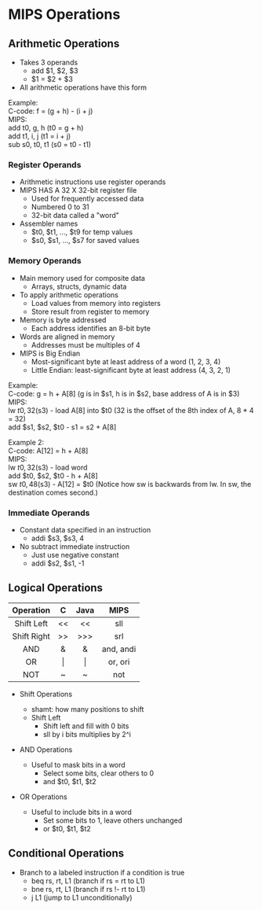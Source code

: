 # MIPS Operations

## Arithmetic Operations
* Takes 3 operands
	* add $1, $2, $3
	* $1 = $2 + $3
* All arithmetic operations have this form

Example:<br/> 
	C-code: f = (g + h) - (i + j)<br/>
	MIPS: <br/>
	add t0, g, h (t0 = g + h)<br/>
	add t1, i, j (t1 = i + j)<br/>
	sub s0, t0, t1 (s0 = t0 - t1)<br/>

### Register Operands
* Arithmetic instructions use register operands
* MIPS HAS A 32 X 32-bit register file
	* Used for frequently accessed data
	* Numbered 0 to 31
	* 32-bit data called a "word"
* Assembler names
	* $t0, $t1, ..., $t9 for temp values
	* $s0, $s1, ..., $s7 for saved values

### Memory Operands
* Main memory used for composite data
	* Arrays, structs, dynamic data
* To apply arithmetic operations
	* Load values from memory into registers
	* Store result from register to memory
* Memory is byte addressed
	* Each address identifies an 8-bit byte
* Words are aligned in memory
	* Addresses must be multiples of 4
* MIPS is Big Endian
	* Most-significant byte at least address of a word (1, 2, 3, 4)
	* Little Endian: least-significant byte at least address (4, 3, 2, 1)

Example:<br/>
	C-code:	g = h + A[8] (g is in $s1, h is in $s2, base address of A is in $3)<br/>
	MIPS:<br/>
	lw $t0, 32($s3) - load A[8] into $t0 (32 is the offset of the 8th index of A, 8 * 4 = 32)<br/>
	add $s1, $s2, $t0 - s1 = s2 + A[8] <br/>

Example 2: <br/>
	C-code: A[12] = h + A[8]<br/>
	MIPS: <br/>
	lw $t0, 32($s3) - load word<br/>
	add $t0, $s2, $t0 - h + A[8]<br/>
	sw $t0, 48($s3) - A[12] = $t0 (Notice how sw is backwards from lw. In sw, the destination comes second.)

### Immediate Operands
* Constant data specified in an instruction
	* addi $s3, $s3, 4
* No subtract immediate instruction
	* Just use negative constant
	* addi $s2, $s1, -1

## Logical Operations
| Operation   | C         | Java     | MIPS      | 
| :---:       | :---:     | :---:    | :---:     |
| Shift Left  | <<        | <<       | sll       | 
| Shift Right | >>        | >>>      | srl       |
| AND         | &         | &        | and, andi | 
| OR          | \|        | \|       | or, ori   |
| NOT         | ~         | ~        | not       | 

* Shift Operations
	* shamt: how many positions to shift
	* Shift Left
		* Shift left and fill with 0 bits
		* sll by i bits multiplies by 2^i

* AND Operations
	* Useful to mask bits in a word
		* Select some bits, clear others to 0
		* and $t0, $t1, $t2

* OR Operations
	* Useful to include bits in a word
		* Set some bits to 1, leave others unchanged
		* or $t0, $t1, $t2

## Conditional Operations
* Branch to a labeled instruction if a condition is true
	* beq rs, rt, L1 (branch if rs = rt to L1)
	* bne rs, rt, L1 (branch if rs !- rt to L1)
	* j L1 (jump to L1 unconditionally)
